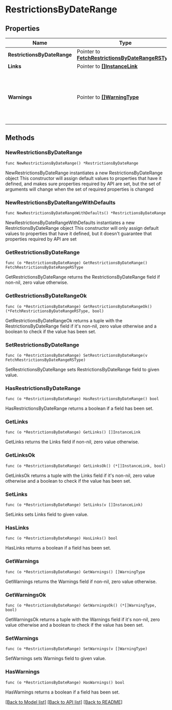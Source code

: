 # RestrictionsByDateRange

## Properties

Name | Type | Description | Notes
------------ | ------------- | ------------- | -------------
**RestrictionsByDateRange** | Pointer to [**FetchRestrictionsByDateRangeRSType**](FetchRestrictionsByDateRangeRSType.md) |  | [optional] 
**Links** | Pointer to [**[]InstanceLink**](InstanceLink.md) |  | [optional] 
**Warnings** | Pointer to [**[]WarningType**](WarningType.md) | Used in conjunction with the Success element to define a business error. | [optional] 

## Methods

### NewRestrictionsByDateRange

`func NewRestrictionsByDateRange() *RestrictionsByDateRange`

NewRestrictionsByDateRange instantiates a new RestrictionsByDateRange object
This constructor will assign default values to properties that have it defined,
and makes sure properties required by API are set, but the set of arguments
will change when the set of required properties is changed

### NewRestrictionsByDateRangeWithDefaults

`func NewRestrictionsByDateRangeWithDefaults() *RestrictionsByDateRange`

NewRestrictionsByDateRangeWithDefaults instantiates a new RestrictionsByDateRange object
This constructor will only assign default values to properties that have it defined,
but it doesn't guarantee that properties required by API are set

### GetRestrictionsByDateRange

`func (o *RestrictionsByDateRange) GetRestrictionsByDateRange() FetchRestrictionsByDateRangeRSType`

GetRestrictionsByDateRange returns the RestrictionsByDateRange field if non-nil, zero value otherwise.

### GetRestrictionsByDateRangeOk

`func (o *RestrictionsByDateRange) GetRestrictionsByDateRangeOk() (*FetchRestrictionsByDateRangeRSType, bool)`

GetRestrictionsByDateRangeOk returns a tuple with the RestrictionsByDateRange field if it's non-nil, zero value otherwise
and a boolean to check if the value has been set.

### SetRestrictionsByDateRange

`func (o *RestrictionsByDateRange) SetRestrictionsByDateRange(v FetchRestrictionsByDateRangeRSType)`

SetRestrictionsByDateRange sets RestrictionsByDateRange field to given value.

### HasRestrictionsByDateRange

`func (o *RestrictionsByDateRange) HasRestrictionsByDateRange() bool`

HasRestrictionsByDateRange returns a boolean if a field has been set.

### GetLinks

`func (o *RestrictionsByDateRange) GetLinks() []InstanceLink`

GetLinks returns the Links field if non-nil, zero value otherwise.

### GetLinksOk

`func (o *RestrictionsByDateRange) GetLinksOk() (*[]InstanceLink, bool)`

GetLinksOk returns a tuple with the Links field if it's non-nil, zero value otherwise
and a boolean to check if the value has been set.

### SetLinks

`func (o *RestrictionsByDateRange) SetLinks(v []InstanceLink)`

SetLinks sets Links field to given value.

### HasLinks

`func (o *RestrictionsByDateRange) HasLinks() bool`

HasLinks returns a boolean if a field has been set.

### GetWarnings

`func (o *RestrictionsByDateRange) GetWarnings() []WarningType`

GetWarnings returns the Warnings field if non-nil, zero value otherwise.

### GetWarningsOk

`func (o *RestrictionsByDateRange) GetWarningsOk() (*[]WarningType, bool)`

GetWarningsOk returns a tuple with the Warnings field if it's non-nil, zero value otherwise
and a boolean to check if the value has been set.

### SetWarnings

`func (o *RestrictionsByDateRange) SetWarnings(v []WarningType)`

SetWarnings sets Warnings field to given value.

### HasWarnings

`func (o *RestrictionsByDateRange) HasWarnings() bool`

HasWarnings returns a boolean if a field has been set.


[[Back to Model list]](../README.md#documentation-for-models) [[Back to API list]](../README.md#documentation-for-api-endpoints) [[Back to README]](../README.md)


